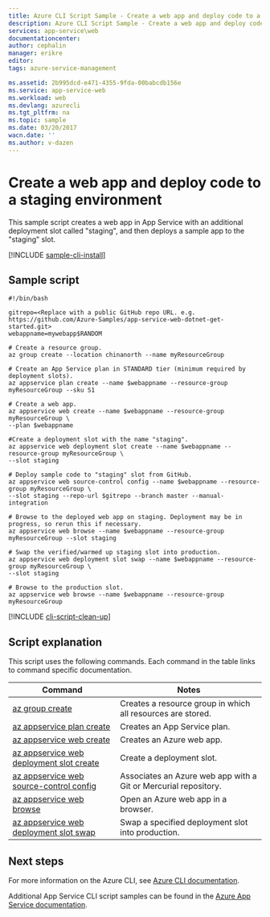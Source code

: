 ```yaml
---
title: Azure CLI Script Sample - Create a web app and deploy code to a staging environment | Azure
description: Azure CLI Script Sample - Create a web app and deploy code to a staging environment
services: app-service\web
documentationcenter: 
author: cephalin
manager: erikre
editor: 
tags: azure-service-management

ms.assetid: 2b995dcd-e471-4355-9fda-00babcdb156e
ms.service: app-service-web
ms.workload: web
ms.devlang: azurecli
ms.tgt_pltfrm: na
ms.topic: sample
ms.date: 03/20/2017
wacn.date: ''
ms.author: v-dazen
---
```


# Create a web app and deploy code to a staging environment

This sample script creates a web app in App Service with an additional deployment slot called "staging", and then deploys a sample app to the "staging" slot.

[!INCLUDE [sample-cli-install](../../../includes/sample-cli-install.md)]

## Sample script

```azurecli-interactive
#!/bin/bash

gitrepo=<Replace with a public GitHub repo URL. e.g. https://github.com/Azure-Samples/app-service-web-dotnet-get-started.git>
webappname=mywebapp$RANDOM

# Create a resource group.
az group create --location chinanorth --name myResourceGroup

# Create an App Service plan in STANDARD tier (minimum required by deployment slots).
az appservice plan create --name $webappname --resource-group myResourceGroup --sku S1

# Create a web app.
az appservice web create --name $webappname --resource-group myResourceGroup \
--plan $webappname

#Create a deployment slot with the name "staging".
az appservice web deployment slot create --name $webappname --resource-group myResourceGroup \
--slot staging

# Deploy sample code to "staging" slot from GitHub.
az appservice web source-control config --name $webappname --resource-group myResourceGroup \
--slot staging --repo-url $gitrepo --branch master --manual-integration

# Browse to the deployed web app on staging. Deployment may be in progress, so rerun this if necessary.
az appservice web browse --name $webappname --resource-group myResourceGroup --slot staging

# Swap the verified/warmed up staging slot into production.
az appservice web deployment slot swap --name $webappname --resource-group myResourceGroup \
--slot staging

# Browse to the production slot. 
az appservice web browse --name $webappname --resource-group myResourceGroup

```

[!INCLUDE [cli-script-clean-up](../../../includes/cli-script-clean-up.md)]

## Script explanation

This script uses the following commands. Each command in the table links to command specific documentation.

| Command | Notes |
|---|---|
| [az group create](https://docs.microsoft.com/cli/azure/group#create) | Creates a resource group in which all resources are stored. |
| [az appservice plan create](https://docs.microsoft.com/cli/azure/appservice/plan#create) | Creates an App Service plan. |
| [az appservice web create](https://docs.microsoft.com/cli/azure/appservice/web#delete) | Creates an Azure web app. |
| [az appservice web deployment slot create](https://docs.microsoft.com/cli/azure/appservice/web/deployment/slot#create) | Create a deployment slot. |
| [az appservice web source-control config](https://docs.microsoft.com/cli/azure/appservice/web/source-control#config) | Associates an Azure web app with a Git or Mercurial repository. |
| [az appservice web browse](https://docs.microsoft.com/cli/azure/appservice/web#browse) | Open an Azure web app in a browser. |
| [az appservice web deployment slot swap](https://docs.microsoft.com/cli/azure/appservice/web/deployment/slot#swap) | Swap a specified deployment slot into production. |

## Next steps

For more information on the Azure CLI, see [Azure CLI documentation](https://docs.microsoft.com/cli/azure/overview).

Additional App Service CLI script samples can be found in the [Azure App Service documentation](../app-service-cli-samples.md).
